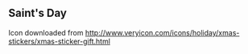 Saint's Day
-----------

Icon downloaded from  http://www.veryicon.com/icons/holiday/xmas-stickers/xmas-sticker-gift.html
